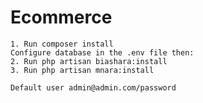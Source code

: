 Ecommerce
===================
````
1. Run composer install
Configure database in the .env file then:
2. Run php artisan biashara:install
3. Run php artisan mnara:install

Default user admin@admin.com/password
````
